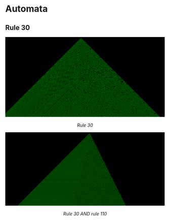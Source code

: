 
# Automata

## Rule 30

<p align="center">
<img src="screenshots/rule_30.png">
<div align="center"><i>Rule 30</i></div>
</p>

<p align="center">
<img src="screenshots/rule_30_110.png">
<div align="center"><i>Rule 30 AND rule 110</i></div>
</p>
